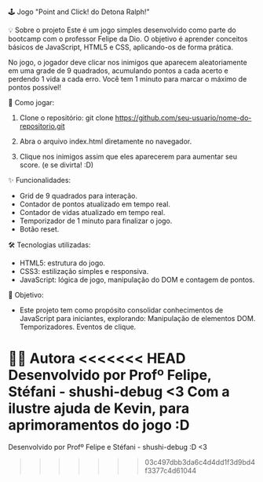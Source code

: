 🕹️ Jogo "Point and Click! do Detona Ralph!"

💡 Sobre o projeto
Este é um jogo simples desenvolvido como parte do bootcamp com o professor Felipe da Dio. O objetivo é aprender conceitos básicos de JavaScript, HTML5 e CSS, aplicando-os de forma prática.

No jogo, o jogador deve clicar nos inimigos que aparecem aleatoriamente em uma grade de 9 quadrados, acumulando pontos a cada acerto e perdendo 1 vida a cada erro. Você tem 1 minuto para marcar o máximo de pontos possível!

🚀 Como jogar:

1. Clone o repositório: git clone https://github.com/seu-usuario/nome-do-repositorio.git

2. Abra o arquivo index.html diretamente no navegador.

3. Clique nos inimigos assim que eles aparecerem para aumentar seu score. (e se divirta! :D)

✨ Funcionalidades:
- Grid de 9 quadrados para interação.
- Contador de pontos atualizado em tempo real.
- Contador de vidas atualizado em tempo real.
- Temporizador de 1 minuto para finalizar o jogo.
- Botão reset.

🛠️ Tecnologias utilizadas:
- HTML5: estrutura do jogo.
- CSS3: estilização simples e responsiva.
- JavaScript: lógica de jogo, manipulação do DOM e contagem de pontos.

🎯 Objetivo:
- Este projeto tem como propósito consolidar conhecimentos de JavaScript para iniciantes, explorando:
    Manipulação de elementos DOM.
    Temporizadores.
    Eventos de clique.

👩‍💻 Autora
<<<<<<< HEAD
Desenvolvido por Profº Felipe, Stéfani - shushi-debug <3
Com a ilustre ajuda de Kevin, para aprimoramentos do jogo :D
=======
Desenvolvido por Profº Felipe e Stéfani - shushi-debug :D <3
>>>>>>> 03c497dbb3da6c4d4dd1f3d9bd4f3377c4d61044
